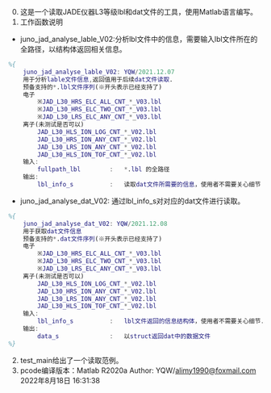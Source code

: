 0. 这是一个读取JADE仪器L3等级lbl和dat文件的工具，使用Matlab语言编写。
1. 工作函数说明
+ juno_jad_analyse_lable_V02:分析lbl文件中的信息，需要输入lbl文件所在的全路径，以结构体返回相关信息。
```matlab
%{
    juno_jad_analyse_lable_V02: YQW/2021.12.07
    用于分析lable文件信息,返回值用于后续dat文件读取.
    预备支持的*.lbl文件序列(※开头表示已经支持了)
    电子
        ※JAD_L30_HRS_ELC_ALL_CNT_*_V03.lbl
        ※JAD_L30_HRS_ELC_TWO_CNT_*_V03.lbl
        ※JAD_L30_LRS_ELC_ANY_CNT_*_V03.lbl
    离子(未测试是否可以)
        JAD_L30_HLS_ION_LOG_CNT_*_V02.lbl
        JAD_L30_HRS_ION_ANY_CNT_*_V02.lbl
        JAD_L30_LRS_ION_ANY_CNT_*_V02.lbl
        JAD_L30_HLS_ION_TOF_CNT_*_V02.lbl
    输入:
        fullpath_lbl        :   *.lbl 的全路径
    输出:
        lbl_info_s          :   读取dat文件所需要的信息，使用者不需要关心细节
```

+ juno_jad_analyse_dat_V02: 通过lbl_info_s对对应的dat文件进行读取。
```matlab
%{
    juno_jad_analyse_dat_V02: YQW/2021.12.08
    用于获取dat文件信息
    预备支持的*.dat文件序列(※开头表示已经支持了)
    电子
        ※JAD_L30_HRS_ELC_ALL_CNT_*_V03.lbl
        ※JAD_L30_HRS_ELC_TWO_CNT_*_V03.lbl
        ※JAD_L30_LRS_ELC_ANY_CNT_*_V03.lbl
    离子(未测试是否可以)
        JAD_L30_HLS_ION_LOG_CNT_*_V02.lbl
        JAD_L30_HRS_ION_ANY_CNT_*_V02.lbl
        JAD_L30_LRS_ION_ANY_CNT_*_V02.lbl
        JAD_L30_HLS_ION_TOF_CNT_*_V02.lbl
    输入:
        lbl_info_s          :   lbl文件返回的信息结构体，使用者不需要关心细节.
    输出:
        data_s              :   以struct返回dat中的数据文件
%}

```
2. test_main给出了一个读取范例。
3. pcode编译版本：Matlab R2020a
Author: YQW/alimy1990@foxmail.com
2022年8月18日 16:31:38